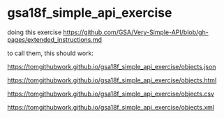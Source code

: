 # gsa18f_simple_api_exercise
doing this exercise https://github.com/GSA/Very-Simple-API/blob/gh-pages/extended_instructions.md

to call them, this should work:

https://tomgithubwork.github.io/gsa18f_simple_api_exercise/objects.json

https://tomgithubwork.github.io/gsa18f_simple_api_exercise/objects.html

https://tomgithubwork.github.io/gsa18f_simple_api_exercise/objects.csv

https://tomgithubwork.github.io/gsa18f_simple_api_exercise/objects.xml
